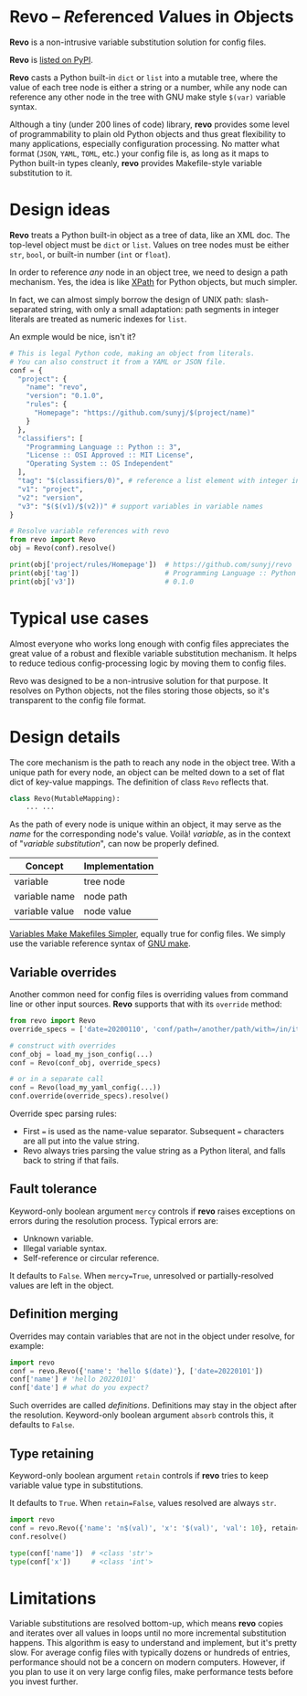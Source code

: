 # Revo – *Re*ferenced *V*alues in *O*bjects

**Revo** is a non-intrusive variable substitution solution for config files.

**Revo** is [listed on PyPI](https://pypi.org/project/revo/).

**Revo** casts a Python built-in `dict` or `list` into a mutable tree, where the
value of each tree node is either a string or a number, while any node can
reference any other node in the tree with GNU make style `$(var)` variable
syntax.

Although a tiny (under 200 lines of code) library, **revo** provides some
level of programmability to plain old Python objects and thus great
flexibility to many applications, especially configuration processing. No
matter what format (`JSON`, `YAML`, `TOML`, etc.) your config file is, as long
as it maps to Python built-in types cleanly, **revo** provides Makefile-style
variable substitution to it.


# Design ideas

**Revo** treats a Python built-in object as a tree of data, like an XML
doc. The top-level object must be `dict` or `list`. Values on tree nodes must
be either `str`, `bool`, or built-in number (`int` or `float`).

In order to reference *any* node in an object tree, we need to design a path
mechanism. Yes, the idea is like [XPath](https://en.wikipedia.org/wiki/XPath)
for Python objects, but much simpler.

In fact, we can almost simply borrow the design of UNIX path: slash-separated
string, with only a small adaptation: path segments in integer literals are
treated as numeric indexes for `list`.

An exmple would be nice, isn't it?

```python
# This is legal Python code, making an object from literals.
# You can also construct it from a YAML or JSON file.
conf = {
  "project": {
    "name": "revo",
    "version": "0.1.0",
    "rules": {
      "Homepage": "https://github.com/sunyj/$(project/name)"
    }
  },
  "classifiers": [
    "Programming Language :: Python :: 3",
    "License :: OSI Approved :: MIT License",
    "Operating System :: OS Independent"
  ],
  "tag": "$(classifiers/0)", # reference a list element with integer index
  "v1": "project",
  "v2": "version",
  "v3": "$($(v1)/$(v2))" # support variables in variable names
}

# Resolve variable references with revo
from revo import Revo
obj = Revo(conf).resolve()

print(obj['project/rules/Homepage'])  # https://github.com/sunyj/revo
print(obj['tag'])                     # Programming Language :: Python :: 3
print(obj['v3'])                      # 0.1.0
```


# Typical use cases


Almost everyone who works long enough with config files appreciates the great
value of a robust and flexible variable substitution mechanism. It helps to
reduce tedious config-processing logic by moving them to config files.

Revo was designed to be a non-intrusive solution for that purpose. It resolves
on Python objects, not the files storing those objects, so it's transparent to
the config file format.


# Design details

The core mechanism is the path to reach any node in the object tree. With a
unique path for every node, an object can be melted down to a set of flat dict
of key-value mappings. The definition of class `Revo` reflects that.

```python
class Revo(MutableMapping):
    ... ...
```

As the path of every node is unique within an object, it may serve as the
*name* for the corresponding node's value. Voilà! *variable*, as in the
context of "*variable substitution*", can now be properly defined.

| Concept        | Implementation |
| -------------- | -------------- |
| variable       | tree node      |
| variable name  | node path      |
| variable value | node value     |

[Variables Make Makefiles Simpler](https://www.gnu.org/software/make/manual/html_node/Variables-Simplify.html),
equally true for config files. We simply use the variable reference syntax of
[GNU make](https://www.gnu.org/software/make/).


## Variable overrides

Another common need for config files is overriding values from command line or
other input sources. **Revo** supports that with its `override` method:

```python
from revo import Revo
override_specs = ['date=20200110', 'conf/path=/another/path/with=/in/it']

# construct with overrides
conf_obj = load_my_json_config(...)
conf = Revo(conf_obj, override_specs)

# or in a separate call
conf = Revo(load_my_yaml_config(...))
conf.override(override_specs).resolve()
```

Override spec parsing rules:
- First `=` is used as the name-value separator. Subsequent `=` characters are all put into the value string.
- Revo always tries parsing the value string as a Python literal, and falls back to string if that fails.


## Fault tolerance

Keyword-only boolean argument `mercy` controls if **revo** raises exceptions
on errors during the resolution process. Typical errors are:

- Unknown variable.
- Illegal variable syntax.
- Self-reference or circular reference.

It defaults to `False`.  When `mercy=True`, unresolved or partially-resolved
values are left in the object.


## Definition merging

Overrides may contain variables that are not in the object under resolve, for
example:

```python
import revo
conf = revo.Revo({'name': 'hello $(date)'}, ['date=20220101'])
conf['name'] # 'hello 20220101'
conf['date'] # what do you expect?
```

Such overrides are called *definitions*.  Definitions may stay in the object
after the resolution.  Keyword-only boolean argument `absorb` controls this,
it defaults to `False`.


## Type retaining

Keyword-only boolean argument `retain` controls if **revo** tries to keep
variable value type in substitutions.

It defaults to `True`.  When `retain=False`, values resolved are always `str`.

```python
import revo
conf = revo.Revo({'name': 'n$(val)', 'x': '$(val)', 'val': 10}, retain=True)
conf.resolve()

type(conf['name'])  # <class 'str'>
type(conf['x'])     # <class 'int'>
```

# Limitations

Variable substitutions are resolved bottom-up, which means **revo** copies and
iterates over all values in loops until no more incremental substitution
happens. This algorithm is easy to understand and implement, but it's pretty
slow. For average config files with typically dozens or hundreds of entries,
performance should not be a concern on modern computers. However, if you plan
to use it on very large config files, make performance tests before you invest
further.
